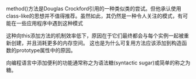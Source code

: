 method()方法是Douglas Crockford引用的一种类似类的尝试。但他承认使用class-like的思想并不值得推荐。虽然如此，其仍然是一种令人关注的模式，有可能在一些应用程序中遇到这种模式

这种向this添加方法的机制效率低下，原因在于它们最终都会与每个实例一起被重新创建，并且消耗更多的内存空间。
这也是为什么可复用方法应该添加到构造函数的prototype属性中的原因。

向编程语言中添加便利的功能通常称之为语法糖(syntactic sugar)或简单的称之为糖。
